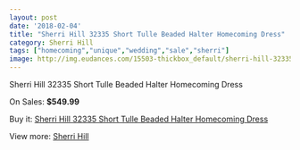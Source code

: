```yaml
---
layout: post
date: '2018-02-04'
title: "Sherri Hill 32335 Short Tulle Beaded Halter Homecoming Dress"
category: Sherri Hill
tags: ["homecoming","unique","wedding","sale","sherri"]
image: http://img.eudances.com/15503-thickbox_default/sherri-hill-32335-short-tulle-beaded-halter-homecoming-dress.jpg
---
```

Sherri Hill 32335 Short Tulle Beaded Halter Homecoming Dress

On Sales: **$549.99**
<a href="https://www.eudances.com/en/sherri-hill/4583-sherri-hill-32335-short-tulle-beaded-halter-homecoming-dress.html"><amp-img layout="responsive" width="600" height="600" src="//img.eudances.com/15503-thickbox_default/sherri-hill-32335-short-tulle-beaded-halter-homecoming-dress.jpg" alt="Sherri Hill 32335 Short Tulle Beaded Halter Homecoming Dress 0" /></a>
<a href="https://www.eudances.com/en/sherri-hill/4583-sherri-hill-32335-short-tulle-beaded-halter-homecoming-dress.html"><amp-img layout="responsive" width="600" height="600" src="//img.eudances.com/15509-thickbox_default/sherri-hill-32335-short-tulle-beaded-halter-homecoming-dress.jpg" alt="Sherri Hill 32335 Short Tulle Beaded Halter Homecoming Dress 1" /></a>
<a href="https://www.eudances.com/en/sherri-hill/4583-sherri-hill-32335-short-tulle-beaded-halter-homecoming-dress.html"><amp-img layout="responsive" width="600" height="600" src="//img.eudances.com/15508-thickbox_default/sherri-hill-32335-short-tulle-beaded-halter-homecoming-dress.jpg" alt="Sherri Hill 32335 Short Tulle Beaded Halter Homecoming Dress 2" /></a>
<a href="https://www.eudances.com/en/sherri-hill/4583-sherri-hill-32335-short-tulle-beaded-halter-homecoming-dress.html"><amp-img layout="responsive" width="600" height="600" src="//img.eudances.com/15507-thickbox_default/sherri-hill-32335-short-tulle-beaded-halter-homecoming-dress.jpg" alt="Sherri Hill 32335 Short Tulle Beaded Halter Homecoming Dress 3" /></a>
<a href="https://www.eudances.com/en/sherri-hill/4583-sherri-hill-32335-short-tulle-beaded-halter-homecoming-dress.html"><amp-img layout="responsive" width="600" height="600" src="//img.eudances.com/15506-thickbox_default/sherri-hill-32335-short-tulle-beaded-halter-homecoming-dress.jpg" alt="Sherri Hill 32335 Short Tulle Beaded Halter Homecoming Dress 4" /></a>
<a href="https://www.eudances.com/en/sherri-hill/4583-sherri-hill-32335-short-tulle-beaded-halter-homecoming-dress.html"><amp-img layout="responsive" width="600" height="600" src="//img.eudances.com/15505-thickbox_default/sherri-hill-32335-short-tulle-beaded-halter-homecoming-dress.jpg" alt="Sherri Hill 32335 Short Tulle Beaded Halter Homecoming Dress 5" /></a>
<a href="https://www.eudances.com/en/sherri-hill/4583-sherri-hill-32335-short-tulle-beaded-halter-homecoming-dress.html"><amp-img layout="responsive" width="600" height="600" src="//img.eudances.com/15504-thickbox_default/sherri-hill-32335-short-tulle-beaded-halter-homecoming-dress.jpg" alt="Sherri Hill 32335 Short Tulle Beaded Halter Homecoming Dress 6" /></a>

Buy it: [Sherri Hill 32335 Short Tulle Beaded Halter Homecoming Dress](https://www.eudances.com/en/sherri-hill/4583-sherri-hill-32335-short-tulle-beaded-halter-homecoming-dress.html "Sherri Hill 32335 Short Tulle Beaded Halter Homecoming Dress")

View more: [Sherri Hill](https://www.eudances.com/en/80-Sherri-Hill "Sherri Hill")